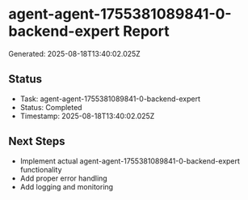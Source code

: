 # agent-agent-1755381089841-0-backend-expert Report

Generated: 2025-08-18T13:40:02.025Z

## Status
- Task: agent-agent-1755381089841-0-backend-expert
- Status: Completed
- Timestamp: 2025-08-18T13:40:02.025Z

## Next Steps
- Implement actual agent-agent-1755381089841-0-backend-expert functionality
- Add proper error handling
- Add logging and monitoring
